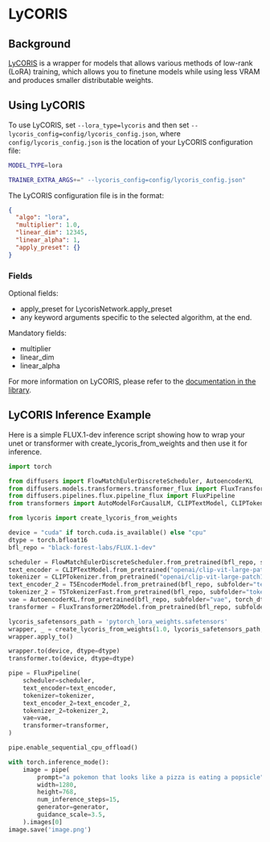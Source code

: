 # LyCORIS

## Background

[LyCORIS](https://github.com/KohakuBlueleaf/LyCORIS) is a wrapper for models that allows various methods of low-rank (LoRA) training, which allows you to finetune models while using less VRAM and produces smaller distributable weights.

## Using LyCORIS

To use LyCORIS, set `--lora_type=lycoris` and then set `--lycoris_config=config/lycoris_config.json`, where `config/lycoris_config.json` is the location of your LyCORIS configuration file:

```bash
MODEL_TYPE=lora

TRAINER_EXTRA_ARGS+=" --lycoris_config=config/lycoris_config.json"
```


The LyCORIS configuration file is in the format:

```json
{
  "algo": "lora",
  "multiplier": 1.0,
  "linear_dim": 12345,
  "linear_alpha": 1,
  "apply_preset": {}
}
```

### Fields

Optional fields:
- apply_preset for LycorisNetwork.apply_preset
- any keyword arguments specific to the selected algorithm, at the end.

Mandatory fields:
- multiplier
- linear_dim
- linear_alpha

For more information on LyCORIS, please refer to the [documentation in the library](https://github.com/KohakuBlueleaf/LyCORIS/tree/main/docs).

## LyCORIS Inference Example

Here is a simple FLUX.1-dev inference script showing how to wrap your unet or transformer with create_lycoris_from_weights and then use it for inference.

```py
import torch

from diffusers import FlowMatchEulerDiscreteScheduler, AutoencoderKL
from diffusers.models.transformers.transformer_flux import FluxTransformer2DModel
from diffusers.pipelines.flux.pipeline_flux import FluxPipeline
from transformers import AutoModelForCausalLM, CLIPTextModel, CLIPTokenizer,T5EncoderModel, T5TokenizerFast

from lycoris import create_lycoris_from_weights

device = "cuda" if torch.cuda.is_available() else "cpu"
dtype = torch.bfloat16
bfl_repo = "black-forest-labs/FLUX.1-dev"

scheduler = FlowMatchEulerDiscreteScheduler.from_pretrained(bfl_repo, subfolder="scheduler")
text_encoder = CLIPTextModel.from_pretrained("openai/clip-vit-large-patch14", torch_dtype=dtype)
tokenizer = CLIPTokenizer.from_pretrained("openai/clip-vit-large-patch14", torch_dtype=dtype)
text_encoder_2 = T5EncoderModel.from_pretrained(bfl_repo, subfolder="text_encoder_2", torch_dtype=dtype)
tokenizer_2 = T5TokenizerFast.from_pretrained(bfl_repo, subfolder="tokenizer_2", torch_dtype=dtype)
vae = AutoencoderKL.from_pretrained(bfl_repo, subfolder="vae", torch_dtype=dtype)
transformer = FluxTransformer2DModel.from_pretrained(bfl_repo, subfolder="transformer")

lycoris_safetensors_path = 'pytorch_lora_weights.safetensors'
wrapper, _ = create_lycoris_from_weights(1.0, lycoris_safetensors_path, transformer)
wrapper.apply_to()

wrapper.to(device, dtype=dtype)
transformer.to(device, dtype=dtype)

pipe = FluxPipeline(
    scheduler=scheduler,
    text_encoder=text_encoder,
    tokenizer=tokenizer,
    text_encoder_2=text_encoder_2,
    tokenizer_2=tokenizer_2,
    vae=vae,
    transformer=transformer,
)

pipe.enable_sequential_cpu_offload()

with torch.inference_mode():
    image = pipe(
        prompt="a pokemon that looks like a pizza is eating a popsicle",
        width=1280,
        height=768,
        num_inference_steps=15,
        generator=generator,
        guidance_scale=3.5,
    ).images[0]
image.save('image.png')
```

